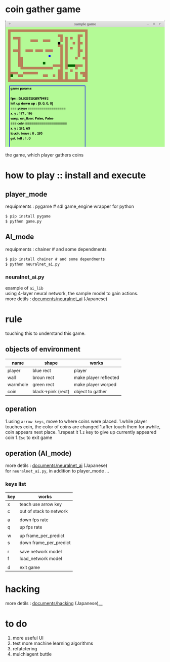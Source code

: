 # coin gather game
![pygame_sample](documents/image1.png)

the game, which player gathers coins


# how to play :: install and execute

## player_mode
requipments : pygame  # sdl game_engine wrapper for python
```
$ pip install pygame 
$ python game.py
```


## AI_mode
requipments : chainer # and some dependments
```
$ pip install chainer # and some dependments
$ python neuralnet_ai.py 
```
### neuralnet_ai.py
example of `ai_lib`   
using 4-layer neural network, the sample model to gain actions.  
more detils : [documents/neuralnet_ai](documents/neuralnet_ai.md) (Japanese)  

# rule
touching this to understand this game.

## objects of environment

| name | shape | works |
|--|--|--|
| player | blue rect | player |
| wall | broun rect | make player reflected |
| warmhole | green rect | make player worped |
| coin | black->pink (rect) | object to gather |

## operation
1.using `arrow keys`, move to where coins were placed.
1.while player touches coin, the color of coins are changed
1.after touch them for awhile, coin appears next place.
1.repeat it
1.`z` key to give up currently appeared coin
1.`Esc` to exit game


## operation (AI_mode)
more detils : [documents/neuralnet_ai](documents/neuralnet_ai.md) (Japanese)  
for `neuralnet_ai.py`, in addition to player_mode ...

### keys list

| key | works |
|--|--|
| x | teach use arrow key |
| c | out of stack to network |
| | |
| a | down fps rate |
| q | up fps rate |
| | |
| w | up frame_per_predict |
| s | down frame_per_predict |
| | |
| r | save network model |
| f | load_network model |
| | |
| d | exit game |


# hacking
more detils : [documents/hacking](documents/hacking.md) (Japanese)__

# to do
1. more useful UI
1. test more machine learning algorithms
1. refatctering
1. mulchiagent buttle
